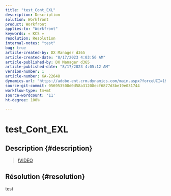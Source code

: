 ```yaml
---
title: "test_Cont_EXL"
description: Description
solution: Workfront
product: Workfront
applies-to: "Workfront"
keywords: « KCS »
resolution: Resolution
internal-notes: "test"
bug: true
article-created-by: DX Manager d365
article-created-date: "8/17/2023 4:03:56 AM"
article-published-by: DX Manager d365
article-published-date: "8/17/2023 4:05:12 AM"
version-number: 1
article-number: KA-22648
dynamics-url: "https://adobe-ent.crm.dynamics.com/main.aspx?forceUCI=1&pagetype=entityrecord&etn=knowledgearticle&id=006f7b15-b33c-ee11-bdf4-6045bd006ce9"
source-git-commit: 056953508d0d58a31208ecf6877d3be19e031744
workflow-type: tm+mt
source-wordcount: '11'
ht-degree: 100%

---
```


# test_Cont_EXL

## Description {#description}



>[!VIDEO](https://video.tv.adobe.com/v/18696?quality=9&amp;learn=on)




## Résolution {#resolution}


test
